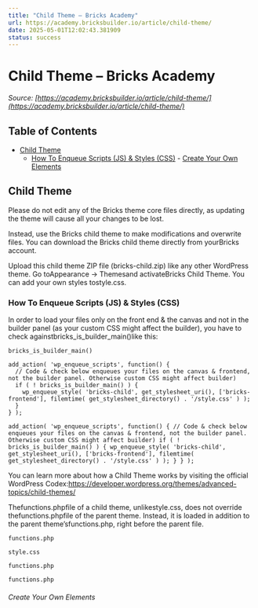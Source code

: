 ```yaml
---
title: "Child Theme – Bricks Academy"
url: https://academy.bricksbuilder.io/article/child-theme/
date: 2025-05-01T12:02:43.381909
status: success
---
```


# Child Theme – Bricks Academy

*Source: [https://academy.bricksbuilder.io/article/child-theme/](https://academy.bricksbuilder.io/article/child-theme/)*

## Table of Contents

- [Child Theme](#child-theme)
  - [How To Enqueue Scripts (JS) & Styles (CSS)](#how-to-enqueue-scripts-js--styles-css)
        - [Create Your Own Elements](#create-your-own-elements)

## Child Theme

Please do not edit any of the Bricks theme core files directly, as updating the theme will cause all your changes to be lost.

Instead, use the Bricks child theme to make modifications and overwrite files. You can download the Bricks child theme directly from yourBricks account.

Upload this child theme ZIP file (bricks-child.zip) like any other WordPress theme. Go toAppearance → Themesand activateBricks Child Theme. You can add your own styles tostyle.css.

### How To Enqueue Scripts (JS) & Styles (CSS)

In order to load your files only on the front end & the canvas and not in the builder panel (as your custom CSS might affect the builder), you have to check againstbricks_is_builder_main()like this:

`bricks_is_builder_main()`

```
add_action( 'wp_enqueue_scripts', function() {
  // Code & check below enqueues your files on the canvas & frontend, not the builder panel. Otherwise custom CSS might affect builder)
  if ( ! bricks_is_builder_main() ) {
    wp_enqueue_style( 'bricks-child', get_stylesheet_uri(), ['bricks-frontend'], filemtime( get_stylesheet_directory() . '/style.css' ) );
  }
} );
```

`add_action( 'wp_enqueue_scripts', function() {
  // Code & check below enqueues your files on the canvas & frontend, not the builder panel. Otherwise custom CSS might affect builder)
  if ( ! bricks_is_builder_main() ) {
    wp_enqueue_style( 'bricks-child', get_stylesheet_uri(), ['bricks-frontend'], filemtime( get_stylesheet_directory() . '/style.css' ) );
  }
} );`

You can learn more about how a Child Theme works by visiting the official WordPress Codex:https://developer.wordpress.org/themes/advanced-topics/child-themes/

Thefunctions.phpfile of a child theme, unlikestyle.css, does not override thefunctions.phpfile of the parent theme. Instead, it is loaded in addition to the parent theme’sfunctions.php, right before the parent file.

`functions.php`

`style.css`

`functions.php`

`functions.php`

###### Create Your Own Elements

